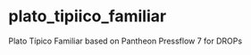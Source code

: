 plato_tipiico_familiar
======================

Plato Típico Familiar based on Pantheon Pressflow 7 for DROPs